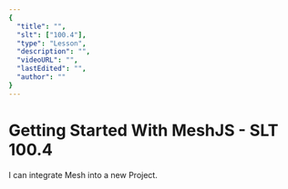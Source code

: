 ```yaml
---
{
  "title": "",
  "slt": ["100.4"],
  "type": "Lesson",
  "description": "",
  "videoURL": "",
  "lastEdited": "",
  "author": ""
}
---
```


# Getting Started With MeshJS - SLT 100.4

I can integrate Mesh into a new Project.